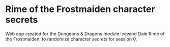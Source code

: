 # Rime of the Frostmaiden character secrets

Web app created for the Dungeons & Dragons module Icewind Dale Rime of the Frostmaiden, to randomize character secrets for session 0.

